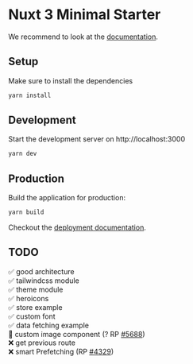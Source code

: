 # Nuxt 3 Minimal Starter

We recommend to look at the [documentation](https://v3.nuxtjs.org).

## Setup

Make sure to install the dependencies

```bash
yarn install
```

## Development

Start the development server on http://localhost:3000

```bash
yarn dev
```

## Production

Build the application for production:

```bash
yarn build
```

Checkout the [deployment documentation](https://v3.nuxtjs.org/docs/deployment).

## TODO
✅ good architecture\
✅ tailwindcss module\
✅ theme module\
✅ heroicons\
✅ store example\
✅ custom font\
✅ data fetching example\
🚧 custom image component  (? RP [#5688](https://github.com/nuxt/framework/pull/5688))\
❌ get previous route\
❌ smart Prefetching (RP [#4329](https://github.com/nuxt/framework/pull/4329))
